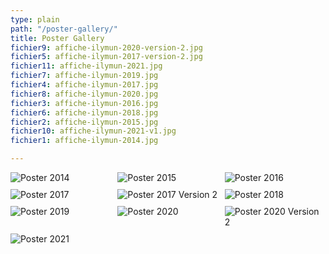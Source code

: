 ```yaml
---
type: plain
path: "/poster-gallery/"
title: Poster Gallery
fichier9: affiche-ilymun-2020-version-2.jpg
fichier5: affiche-ilymun-2017-version-2.jpg
fichier11: affiche-ilymun-2021.jpg
fichier7: affiche-ilymun-2019.jpg
fichier4: affiche-ilymun-2017.jpg
fichier8: affiche-ilymun-2020.jpg
fichier3: affiche-ilymun-2016.jpg
fichier6: affiche-ilymun-2018.jpg
fichier2: affiche-ilymun-2015.jpg
fichier10: affiche-ilymun-2021-v1.jpg
fichier1: affiche-ilymun-2014.jpg

---
```

<div class="wrapper" style="display:grid;grid-template-columns:repeat(3,1fr);grid-gap:10px;">

<img src="/gatsby-website/content/home-page/poster-gallery/affiche-ilymun-2014.jpg" alt="Poster 2014">

<img src="/gatsby-website/content/home-page/poster-gallery/affiche-ilymun-2015.jpg" alt="Poster 2015">

<img src="/gatsby-website/content/home-page/poster-gallery/affiche-ilymun-2016.jpg" alt="Poster 2016">

<img src="/gatsby-website/content/home-page/poster-gallery/affiche-ilymun-2017.jpg" alt="Poster 2017">

<img src="/gatsby-website/content/home-page/poster-gallery/affiche-ilymun-2017-version-2.jpg" alt="Poster 2017 Version 2">

<img src="/gatsby-website/content/home-page/poster-gallery/affiche-ilymun-2018.jpg" alt="Poster 2018">

<img src="/gatsby-website/content/home-page/poster-gallery/affiche-ilymun-2019.jpg" alt="Poster 2019">

<img src="/gatsby-website/content/home-page/poster-gallery/affiche-ilymun-2020.jpg" alt="Poster 2020">

<img src="/gatsby-website/content/home-page/poster-gallery/affiche-ilymun-2020-version-2.jpg" alt="Poster 2020 Version 2">

<img src="/gatsby-website/content/home-page/poster-gallery/affiche-ilymun-2021.jpg" alt="Poster 2021">

</div>
